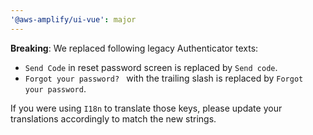 ```yaml
---
'@aws-amplify/ui-vue': major
---
```


**Breaking**: We replaced following legacy Authenticator texts:
- `Send Code` in reset password screen is replaced by `Send code`.
- `Forgot your password? ` with the trailing slash is replaced by `Forgot your password`.

If you were using `I18n` to translate those keys, please update your translations accordingly to match the new strings.

